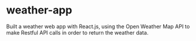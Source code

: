 # weather-app
Built a weather web app with React.js, using the Open Weather Map API to make Restful API calls in order to return the weather data. 
